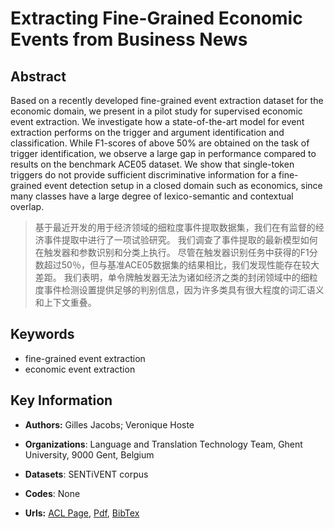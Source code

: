 # Extracting Fine-Grained Economic Events from Business News
## Abstract
Based on a recently developed fine-grained event extraction dataset for the economic domain, we present in a pilot study for supervised economic event extraction. We investigate how a state-of-the-art model for event extraction performs on the trigger and argument identification and classification. While F1-scores of above 50% are obtained on the task of trigger identification, we observe a large gap in performance compared to results on the benchmark ACE05 dataset. We show that single-token triggers do not provide sufficient discriminative information for a fine-grained event detection setup in a closed domain such as economics, since many classes have a large degree of lexico-semantic and contextual overlap.
> 基于最近开发的用于经济领域的细粒度事件提取数据集，我们在有监督的经济事件提取中进行了一项试验研究。 我们调查了事件提取的最新模型如何在触发器和参数识别和分类上执行。 尽管在触发器识别任务中获得的F1分数超过50％，但与基准ACE05数据集的结果相比，我们发现性能存在较大差距。 我们表明，单令牌触发器无法为诸如经济之类的封闭领域中的细粒度事件检测设置提供足够的判别信息，因为许多类具有很大程度的词汇语义和上下文重叠。
## Keywords
- fine-grained event extraction
- economic event extraction
## Key Information
- **Authors:** Gilles Jacobs; Veronique Hoste
- **Organizations**: Language and Translation Technology Team, Ghent University, 9000 Gent, Belgium

- **Datasets**: SENTiVENT corpus
- **Codes**: None
- **Urls:** [ACL Page](https://www.aclweb.org/anthology/2020.fnp-1.36/), [Pdf](pdf/2020.fnp-1.36.pdf), [BibTex](https://www.aclweb.org/anthology/2020.fnp-1.36.bib)
